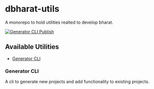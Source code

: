 # dbharat-utils

A monorepo to hold utilities realted to develop bharat.

[![Generator CLI Publish](https://github.com/developbharat/dbharat-utils/actions/workflows/generator-cli.yml/badge.svg?branch=master&event=push)](https://github.com/developbharat/dbharat-utils/actions/workflows/generator-cli.yml)

## Available Utilities

- [Generator CLI](#generator-cli)

### Generator CLI

A cli to generate new projects and add functionality to existing projects.
